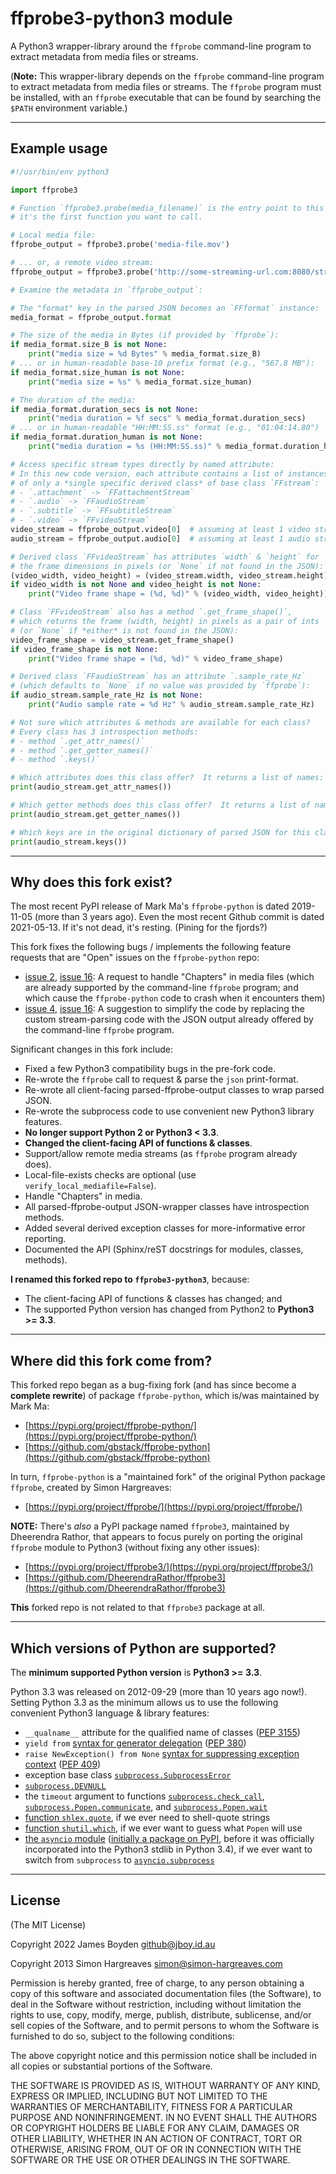 ffprobe3-python3 module
=======================

A Python3 wrapper-library around the `ffprobe` command-line program to extract
metadata from media files or streams.

(**Note:** This wrapper-library depends on the `ffprobe` command-line program
to extract metadata from media files or streams.  The `ffprobe` program must
be installed, with an `ffprobe` executable that can be found by searching the
`$PATH` environment variable.)

---

Example usage
-------------

```python
#!/usr/bin/env python3

import ffprobe3

# Function `ffprobe3.probe(media_filename)` is the entry point to this module;
# it's the first function you want to call.

# Local media file:
ffprobe_output = ffprobe3.probe('media-file.mov')

# ... or, a remote video stream:
ffprobe_output = ffprobe3.probe('http://some-streaming-url.com:8080/stream')

# Examine the metadata in `ffprobe_output`:

# The "format" key in the parsed JSON becomes an `FFformat` instance:
media_format = ffprobe_output.format

# The size of the media in Bytes (if provided by `ffprobe`):
if media_format.size_B is not None:
    print("media size = %d Bytes" % media_format.size_B)
# ... or in human-readable base-10 prefix format (e.g., "567.8 MB"):
if media_format.size_human is not None:
    print("media size = %s" % media_format.size_human)

# The duration of the media:
if media_format.duration_secs is not None:
    print("media duration = %f secs" % media_format.duration_secs)
# ... or in human-readable "HH:MM:SS.ss" format (e.g., "01:04:14.80")
if media_format.duration_human is not None:
    print("media duration = %s (HH:MM:SS.ss)" % media_format.duration_human)

# Access specific stream types directly by named attribute:
# In this new code version, each attribute contains a list of instances
# of only a *single specific derived class* of base class `FFstream`:
# - `.attachment` -> `FFattachmentStream`
# - `.audio` -> `FFaudioStream`
# - `.subtitle` -> `FFsubtitleStream`
# - `.video` -> `FFvideoStream`
video_stream = ffprobe_output.video[0]  # assuming at least 1 video stream
audio_stream = ffprobe_output.audio[0]  # assuming at least 1 audio stream

# Derived class `FFvideoStream` has attributes `width` & `height` for
# the frame dimensions in pixels (or `None` if not found in the JSON):
(video_width, video_height) = (video_stream.width, video_stream.height)
if video_width is not None and video_height is not None:
    print("Video frame shape = (%d, %d)" % (video_width, video_height))

# Class `FFvideoStream` also has a method `.get_frame_shape()`,
# which returns the frame (width, height) in pixels as a pair of ints
# (or `None` if *either* is not found in the JSON):
video_frame_shape = video_stream.get_frame_shape()
if video_frame_shape is not None:
    print("Video frame shape = (%d, %d)" % video_frame_shape)

# Derived class `FFaudioStream` has an attribute `.sample_rate_Hz`
# (which defaults to `None` if no value was provided by `ffprobe`):
if audio_stream.sample_rate_Hz is not None:
    print("Audio sample rate = %d Hz" % audio_stream.sample_rate_Hz)

# Not sure which attributes & methods are available for each class?
# Every class has 3 introspection methods:
# - method `.get_attr_names()`
# - method `.get_getter_names()`
# - method `.keys()`

# Which attributes does this class offer?  It returns a list of names:
print(audio_stream.get_attr_names())

# Which getter methods does this class offer?  It returns a list of names:
print(audio_stream.get_getter_names())

# Which keys are in the original dictionary of parsed JSON for this class?
print(audio_stream.keys())
```

---

Why does this fork exist?
-------------------------

The most recent PyPI release of Mark Ma's `ffprobe-python` is dated 2019-11-05
(more than 3 years ago).  Even the most recent Github commit is dated
2021-05-13.  If it's not dead, it's resting.  (Pining for the fjords?)

This fork fixes the following bugs / implements the following feature requests
that are "Open" issues on the `ffprobe-python` repo:

- [issue 2](https://github.com/gbstack/ffprobe-python/issues/2),
  [issue 16]( https://github.com/gbstack/ffprobe-python/issues/16):
  A request to handle "Chapters" in media files (which are already supported by
  the command-line `ffprobe` program; and which cause the `ffprobe-python` code
  to crash when it encounters them)
- [issue 4](https://github.com/gbstack/ffprobe-python/issues/4),
  [issue 16]( https://github.com/gbstack/ffprobe-python/issues/16):
  A suggestion to simplify the code by replacing the custom stream-parsing code
  with the JSON output already offered by the command-line `ffprobe` program.

Significant changes in this fork include:

- Fixed a few Python3 compatibility bugs in the pre-fork code.
- Re-wrote the ``ffprobe`` call to request & parse the ``json`` print-format.
- Re-wrote all client-facing parsed-ffprobe-output classes to wrap parsed JSON.
- Re-wrote the subprocess code to use convenient new Python3 library features.
- **No longer support Python 2 or Python3 < 3.3**.
- **Changed the client-facing API of functions & classes**.
- Support/allow remote media streams (as ``ffprobe`` program already does).
- Local-file-exists checks are optional (use ``verify_local_mediafile=False``).
- Handle "Chapters" in media.
- All parsed-ffprobe-output JSON-wrapper classes have introspection methods.
- Added several derived exception classes for more-informative error reporting.
- Documented the API (Sphinx/reST docstrings for modules, classes, methods).

**I renamed this forked repo to ``ffprobe3-python3``**, because:

- The client-facing API of functions & classes has changed; and
- The supported Python version has changed from Python2 to **Python3 >= 3.3**.

---

Where did this fork come from?
------------------------------

This forked repo began as a bug-fixing fork (and has since become
a **complete rewrite**) of package `ffprobe-python`, which is/was
maintained by Mark Ma:

- [https://pypi.org/project/ffprobe-python/](https://pypi.org/project/ffprobe-python/)
- [https://github.com/gbstack/ffprobe-python](https://github.com/gbstack/ffprobe-python)

In turn, `ffprobe-python` is a "maintained fork" of the original Python package
`ffprobe`, created by Simon Hargreaves:

- [https://pypi.org/project/ffprobe/](https://pypi.org/project/ffprobe/)

**NOTE:** There's *also* a PyPI package named `ffprobe3`, maintained
by Dheerendra Rathor, that appears to focus purely on porting the
original `ffprobe` module to Python3 (without fixing any other issues):

- [https://pypi.org/project/ffprobe3/](https://pypi.org/project/ffprobe3/)
- [https://github.com/DheerendraRathor/ffprobe3](https://github.com/DheerendraRathor/ffprobe3)

**This** forked repo is not related to that `ffprobe3` package at all.

---

Which versions of Python are supported?
---------------------------------------

The **minimum supported Python version** is **Python3 >= 3.3**.

Python 3.3 was released on 2012-09-29 (more than 10 years ago now!).
Setting Python 3.3 as the minimum allows us to use the following
convenient Python3 language & library features:

- `__qualname__` attribute for the qualified name of classes
   ([PEP 3155](https://peps.python.org/pep-3155/))
- `yield from`
  [syntax for generator delegation](https://docs.python.org/3/whatsnew/3.3.html#pep-380)
  ([PEP 380](https://peps.python.org/pep-0380/))
- `raise NewException() from None`
  [syntax for suppressing exception context](https://docs.python.org/3/whatsnew/3.3.html#pep-409-suppressing-exception-context)
  ([PEP 409](https://peps.python.org/pep-0409/))
- exception base class [`subprocess.SubprocessError`](https://docs.python.org/3/library/subprocess.html#exceptions)
- [`subprocess.DEVNULL`](https://docs.python.org/3/library/subprocess.html#subprocess.DEVNULL)
- the `timeout` argument to functions
  [`subprocess.check_call`](https://docs.python.org/3/library/subprocess.html#subprocess.check_call),
  [`subprocess.Popen.communicate`](https://docs.python.org/3/library/subprocess.html#subprocess.Popen.communicate), and
  [`subprocess.Popen.wait`](https://docs.python.org/3/library/subprocess.html#subprocess.Popen.wait)
- [function `shlex.quote`](https://docs.python.org/3/library/shlex.html#shlex.quote),
  if we ever need to shell-quote strings
- [function `shutil.which`](https://docs.python.org/3/library/shutil.html#shutil.which),
  if we ever want to guess what `Popen` will use
- [the `asyncio` module](https://docs.python.org/3/library/asyncio.html)
  ([initially a package on PyPI](https://pypi.org/project/asyncio/),
  before it was officially incorporated into the Python3 stdlib in Python 3.4),
  if we ever want to switch from `subprocess` to
  [`asyncio.subprocess`](https://docs.python.org/3/library/asyncio-subprocess.html)

---

License
-------

(The MIT License)

Copyright 2022 James Boyden <github@jboy.id.au>

Copyright 2013 Simon Hargreaves <simon@simon-hargreaves.com>

Permission is hereby granted, free of charge, to any person obtaining a copy of this software and associated documentation files (the Software), to deal in the Software without restriction, including without limitation the rights to use, copy, modify, merge, publish, distribute, sublicense, and/or sell copies of the Software, and to permit persons to whom the Software is furnished to do so, subject to the following conditions:

The above copyright notice and this permission notice shall be included in all copies or substantial portions of the Software.

THE SOFTWARE IS PROVIDED AS IS, WITHOUT WARRANTY OF ANY KIND, EXPRESS OR IMPLIED, INCLUDING BUT NOT LIMITED TO THE WARRANTIES OF MERCHANTABILITY, FITNESS FOR A PARTICULAR PURPOSE AND NONINFRINGEMENT. IN NO EVENT SHALL THE AUTHORS OR COPYRIGHT HOLDERS BE LIABLE FOR ANY CLAIM, DAMAGES OR OTHER LIABILITY, WHETHER IN AN ACTION OF CONTRACT, TORT OR OTHERWISE, ARISING FROM, OUT OF OR IN CONNECTION WITH THE SOFTWARE OR THE USE OR OTHER DEALINGS IN THE SOFTWARE.

